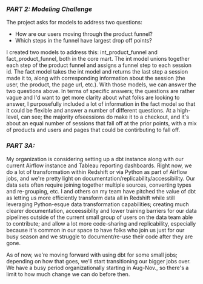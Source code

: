 ### *PART 2: Modeling Challenge*

The project asks for models to address two questions: 
- How are our users moving through the product funnel?
- Which steps in the funnel have largest drop off points?

I created two models to address this: int_product_funnel and fact_product_funnel, both in the core mart. The int model unions together each step of the product funnel and assigns a funnel step to each session id. The fact model takes the int model and returns the last step a session made it to, along with corresponding information about the session (the user, the product, the page url, etc.). With those models, we can answer the two questions above. In terms of specific answers; the questions are rather vague and I'd want to get more clarity about what folks are looking to answer, I purposefully included a lot of information in the fact model so that it could be flexible and answer a number of different questions. At a high-level, can see; the majority ofseessions do make it to a checkout, and it's about an equal number of sessions that fall off at the prior points, with a mix of products and users and pages that could be contirbuting to fall off. 

### *PART 3A:*

My organization is considering setting up a dbt instance along with our current Airflow instance and Tableau reporting dashboards. Right now, we do a lot of transformation within Redshift or via Python as part of Airflow jobs, and we're pretty light on documentation/replicability/accessibility. Our data sets often require joining together multiple sources, converting types and re-grouping, etc. I and others on my team have pitched the value of dbt as letting us more efficiently transform data all in Redshift while still leveraging Python-esque data transformation capabilities; creating much clearer documentation, acceessiblity and lower training barriers for our data pipelines outside of the current small group of users on the data team able to contribute; and allow a lot more code-sharing and replicability, especially because it's common in our space to have folks who join us just for our busy season and we struggle to document/re-use their code after they are gone. 

As of now, we're moving forward with using dbt for some small jobs; depending on how that goes, we'll start transitioning our bigger jobs over. We have a busy period organizationally starting in Aug-Nov., so there's a limit to how much change we can do before then.
